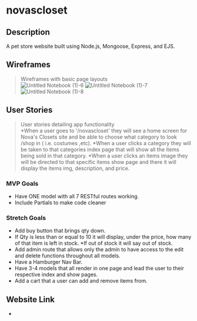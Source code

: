 # novascloset
## Description
A pet store website built using Node.js, Mongoose, Express, and EJS.

## Wireframes
> Wireframes with basic page layouts<br />
![Untitled Notebook (1)-6](https://media.git.generalassemb.ly/user/46617/files/f579a794-869f-45e6-a1bd-d3ab530f37cd)
![Untitled Notebook (1)-7](https://media.git.generalassemb.ly/user/46617/files/17033f67-8322-48a4-8cc7-7cb8a7c986d9)
![Untitled Notebook (1)-8](https://media.git.generalassemb.ly/user/46617/files/efb70805-7f4a-42bd-9101-d06ae96a7f22)

## User Stories
> User stories detailing app functionality<br />
*When a user goes to '/novascloset' they will see a home screen for Nova's Closets site and be able to choose what category to look /shop in ( i.e. costumes ,etc).
*When a user clicks a category they will be taken to that categories index page that will show all the items being sold in that category. 
*When a user clicks an items image they will be directed to that specific items show page and there it will display the items img, description, and price.
### MVP Goals
* Have ONE model with all 7 RESTful routes working.
* Include Partials to make code cleaner
### Stretch Goals
* Add buy button that brings qty down.
* If Qty is less than or equal to 10 it will display, under the price, how many of that item is left in stock.
*If out of stock it will say out of stock.
* Add admin route that allows only the admin to have access to the edit and delete functions throughout all models. 
* Have a Hamburger Nav Bar.
* Have 3-4 models that all render in one page and lead the user to their respective index and show pages.
* Add a cart that a user can add and remove items from. 

## Website Link
* 
